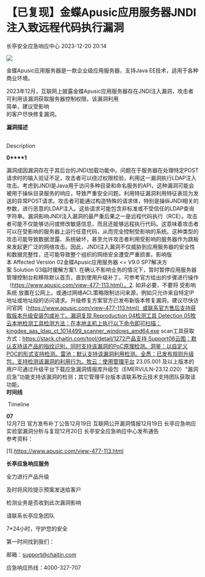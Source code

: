 #  【已复现】金蝶Apusic应用服务器JNDI注入致远程代码执行漏洞   
 长亭安全应急响应中心   2023-12-20 20:14  
  
![](https://mmbiz.qpic.cn/sz_mmbiz_png/FOh11C4BDicQu14BJfCt1WuQVictGhef2oAmgcu7lm0NKNFmPGZa0rqaP35ibXgTHqBMYT1l0qxHxkMia42mTgV46w/640?wx_fmt=png&from=appmsg "")  
  
金蝶Apusic应用服务器是一款企业级应用服务器，支持Java EE技术，适用于各种商业环境。  
  
  
2023年12月，互联网上披露金蝶Apusic应用服务器存在JNDI注入漏洞，攻击者可利用该漏洞获取服务器控制权限。该漏洞利用  
简单，建议受影响  
的客户尽快修复漏洞。  
  
  
**漏洞描述**  
  
   
Description   
  
  
  
**0****1**  
  
漏洞成因漏洞存在于其后台的JNDI加载功能中。问题在于服务器在处理特定POST请求时的输入验证不足，攻击者可以绕过权限校验，利用这一漏洞执行LDAP注入攻击。考虑到JNDI是Java用于访问多种目录和命名服务的API，这种漏洞可能会被用于操纵目录服务的响应，导致严重安全问题。利用特征漏洞利用特征表现为发送的异常POST请求。攻击者可能通过构造特殊的请求体，特别是操纵JNDI相关的参数，进行恶意的LDAP注入。这些请求可能包含非标准或不受信任的LDAP查询字符串。漏洞影响JNDI注入漏洞的最严重后果之一是远程代码执行（RCE）。攻击者可能不仅能够访问或修改敏感信息，而且还能够远程执行代码。这意味着攻击者可以在受影响的服务器上运行任意代码，从而完全控制受影响的系统。这种类型的攻击可能导致数据泄露、系统破坏，甚至允许攻击者利用受影响的服务器作为跳板来发起更广泛的网络攻击。因此，JNDI注入漏洞不仅威胁到应用服务器的安全性和数据完整性，还可能导致整个组织的网络安全遭受严重损害。影响版本 Affected Version 02金蝶Apusic应用服务器 <= V9.0 SP7解决方案 Solution 03临时缓解方案1. 在确认不影响业务的情况下，暂时暂停应用服务器管理控制台和移除默认首页，直到使用升级补丁。可参考官方给出的步骤进行操作（https://www.apusic.com/view-477-113.html）。2. 如非必要，不要将 受影响系统 放置在公网上。或通过网络ACL策略限制访问来源，例如只允许来自特定IP地址或地址段的访问请求。升级修复方案官方已发布新版本修复漏洞，建议尽快访问官网（https://www.apusic.com/view-477-113.html）或联系官方售后支持获取版本升级安装包或补丁。漏洞复现 Reproduction 04检测工具 Detection 05‍牧云本地检测工具检测方法：在本地主机上执行以下命令即可扫描：kingdee_aas_ldap_ct_1014499_scanner_windows_amd64.exe scan工具获取方式：https://stack.chaitin.com/tool/detail/1272产品支持 Support06‍云图：默认支持该产品的指纹识别，同时支持该漏洞的PoC原理检测。洞鉴：以自定义POC的形式支持检测。雷池：默认支持该漏洞利用检测。全悉：已发布规则升级包，支持检测该漏洞的利用行为。牧云：使用管理平台 23.05.001 及以上版本的用户可通过升级平台下载应急漏洞情报库升级包（EMERVULN-23.12.020）“漏洞应急”功能支持该漏洞的检测；其它管理平台版本请联系牧云技术支持团队获取该功能。  
**时间线**  
  
 Timeline   
  
  
  
**07‍**  
12月7日 官方发布补丁公告12月19日 互联网公开漏洞情报12月19日 长亭应急响应实验室漏洞分析与复现12月20日 长亭安全应急响应中心发布通告  
参考资料：  
  
[1].https://www.apusic.com/view-477-113.html  
  
  
**长亭应急响应服务**  
  
  
  
  
全力进行产品升级  
  
及时将风险提示预案发送给客户  
  
检测业务是否收到此次漏洞影响  
  
请联系长亭应急团队  
  
7*24小时，守护您的安全  
  
  
第一时间找到我们：  
  
邮箱：support@chaitin.com  
  
应急响应热线：4000-327-707  
  
